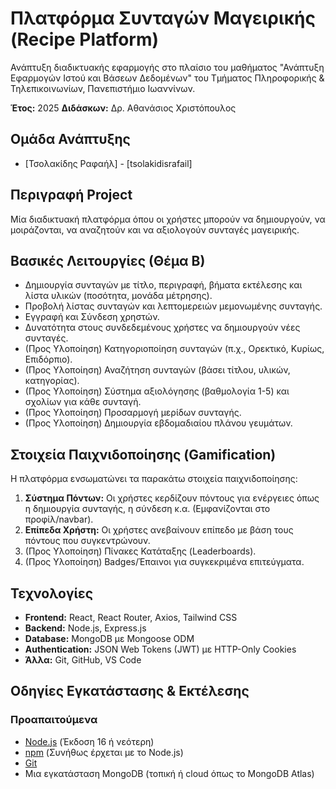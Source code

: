# Πλατφόρμα Συνταγών Μαγειρικής (Recipe Platform)

Ανάπτυξη διαδικτυακής εφαρμογής στο πλαίσιο του μαθήματος "Ανάπτυξη Εφαρμογών Ιστού και Βάσεων Δεδομένων" του Τμήματος Πληροφορικής & Τηλεπικοινωνίων, Πανεπιστήμιο Ιωαννίνων.

**Έτος:** 2025
**Διδάσκων:** Δρ. Αθανάσιος Χριστόπουλος

## Ομάδα Ανάπτυξης

* [Τσολακίδης Ραφαήλ] - [tsolakidisrafail]

## Περιγραφή Project

Μία διαδικτυακή πλατφόρμα όπου οι χρήστες μπορούν να δημιουργούν, να μοιράζονται, να αναζητούν και να αξιολογούν συνταγές μαγειρικής.

## Βασικές Λειτουργίες (Θέμα Β)

* Δημιουργία συνταγών με τίτλο, περιγραφή, βήματα εκτέλεσης και λίστα υλικών (ποσότητα, μονάδα μέτρησης).
* Προβολή λίστας συνταγών και λεπτομερειών μεμονωμένης συνταγής.
* Εγγραφή και Σύνδεση χρηστών.
* Δυνατότητα στους συνδεδεμένους χρήστες να δημιουργούν νέες συνταγές.
* (Προς Υλοποίηση) Κατηγοριοποίηση συνταγών (π.χ., Ορεκτικό, Κυρίως, Επιδόρπιο).
* (Προς Υλοποίηση) Αναζήτηση συνταγών (βάσει τίτλου, υλικών, κατηγορίας).
* (Προς Υλοποίηση) Σύστημα αξιολόγησης (βαθμολογία 1-5) και σχολίων για κάθε συνταγή.
* (Προς Υλοποίηση) Προσαρμογή μερίδων συνταγής.
* (Προς Υλοποίηση) Δημιουργία εβδομαδιαίου πλάνου γευμάτων.

## Στοιχεία Παιχνιδοποίησης (Gamification)

Η πλατφόρμα ενσωματώνει τα παρακάτω στοιχεία παιχνιδοποίησης:

1. **Σύστημα Πόντων:** Οι χρήστες κερδίζουν πόντους για ενέργειες όπως η δημιουργία συνταγής, η σύνδεση κ.α. (Εμφανίζονται στο προφίλ/navbar).
2. **Επίπεδα Χρήστη:** Οι χρήστες ανεβαίνουν επίπεδο με βάση τους πόντους που συγκεντρώνουν.
3. (Προς Υλοποίηση) Πίνακες Κατάταξης (Leaderboards).
4. (Προς Υλοποίηση) Badges/Έπαινοι για συγκεκριμένα επιτεύγματα.

## Τεχνολογίες

* **Frontend:** React, React Router, Axios, Tailwind CSS
* **Backend:** Node.js, Express.js
* **Database:** MongoDB με Mongoose ODM
* **Authentication:** JSON Web Tokens (JWT) με HTTP-Only Cookies
* **Άλλα:** Git, GitHub, VS Code

## Οδηγίες Εγκατάστασης & Εκτέλεσης

### Προαπαιτούμενα

* [Node.js](https://nodejs.org/) (Έκδοση 16 ή νεότερη)
* [npm](https://www.npmjs.com/) (Συνήθως έρχεται με το Node.js)
* [Git](https://git-scm.com/)
* Μια εγκατάσταση MongoDB (τοπική ή cloud όπως το MongoDB Atlas)
